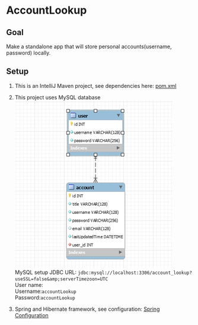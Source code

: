 # AccountLookup
## Goal
Make a standalone app that will store personal accounts(username, password) locally.  

## Setup
1. This is an IntelliJ Maven project, see dependencies here: [pom.xml](https://github.com/zhenhua-cai/AccountLookup/blob/master/pom.xml)
2. This project uses MySQL database  
![Database-tables-relations](https://github.com/zhenhua-cai/AccountLookup/blob/master/src/main/resources/database_tables_realations.png?raw=true)  
MySQL setup 
 JDBC URL:
            ```
             jdbc:mysql://localhost:3306/account_lookup?useSSL=false&amp;serverTimezoon=UTC  
            ```  
 User name:  
    Username:```accountLookup```  
    Password:```accountLookup```  
    
 3. Spring and Hibernate framework, see configuration: [Spring Configuration](https://github.com/zhenhua-cai/AccountLookup/blob/master/src/main/resources/spring-config.xml)
            


